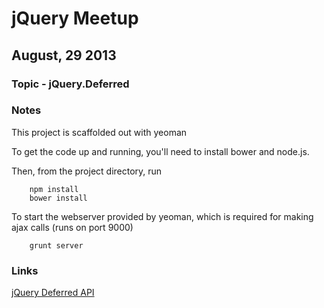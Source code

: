 # jQuery Meetup 
## August, 29 2013

### Topic - jQuery.Deferred

### Notes

This project is scaffolded out with yeoman

To get the code up and running, you'll need to install bower and node.js.

Then, from the project directory, run

        npm install
        bower install

To start the webserver provided by yeoman, which is required for making ajax calls (runs on port 9000)

        grunt server

### Links

[jQuery Deferred API](http://api.jquery.com/category/deferred-object/)
